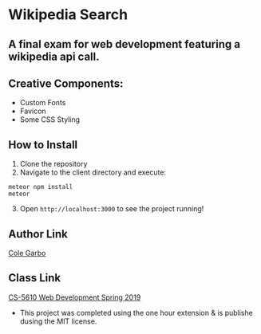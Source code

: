# Wikipedia Search
## A final exam for web development featuring a wikipedia api call.

## Creative Components:
* Custom Fonts
* Favicon
* Some CSS Styling

## How to Install
1. Clone the repository
2. Navigate to the client directory and execute:
```
meteor npm install
meteor
```
3. Open `http://localhost:3000` to see the project running!

## Author Link
[Cole Garbo](https://coleig.github.io/)

## Class Link
[CS-5610 Web Development Spring 2019](http://johnguerra.co/classes/webDevelopment_spring_2019/)

* This project was completed using the one hour extension & is publishe dusing the MIT license. 